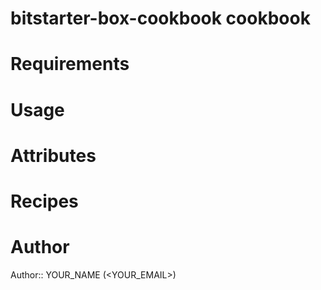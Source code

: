 # bitstarter-box-cookbook cookbook

# Requirements

# Usage

# Attributes

# Recipes

# Author

Author:: YOUR_NAME (<YOUR_EMAIL>)
